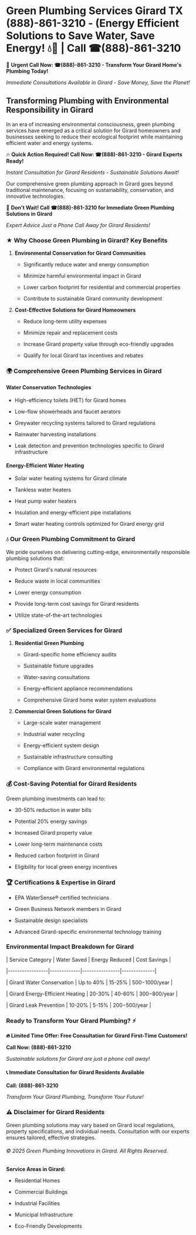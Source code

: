 # Green Plumbing Services Girard TX (888)-861-3210 - (Energy Efficient Solutions to Save Water, Save Energy! 💧🌿 | Call ☎(888)-861-3210

🚨 **Urgent Call Now: ☎(888)-861-3210 - Transform Your Girard Home's Plumbing Today!**
*Immediate Consultations Available in Girard - Save Money, Save the Planet!*

## Transforming Plumbing with Environmental Responsibility in Girard

In an era of increasing environmental consciousness, green plumbing services have emerged as a critical solution for Girard homeowners and businesses seeking to reduce their ecological footprint while maintaining efficient water and energy systems. 

🔥 **Quick Action Required! Call Now: ☎(888)-861-3210 - Girard Experts Ready!**
*Instant Consultation for Girard Residents - Sustainable Solutions Await!*

Our comprehensive green plumbing approach in Girard goes beyond traditional maintenance, focusing on sustainability, conservation, and innovative technologies.

🚨 **Don't Wait! Call ☎(888)-861-3210 for Immediate Green Plumbing Solutions in Girard**
*Expert Advice Just a Phone Call Away for Girard Residents!*

### ★ Why Choose Green Plumbing in Girard? Key Benefits

1. **Environmental Conservation for Girard Communities** 
   - Significantly reduce water and energy consumption
   - Minimize harmful environmental impact in Girard
   - Lower carbon footprint for residential and commercial properties
   - Contribute to sustainable Girard community development

2. **Cost-Effective Solutions for Girard Homeowners** 
   - Reduce long-term utility expenses
   - Minimize repair and replacement costs
   - Increase Girard property value through eco-friendly upgrades
   - Qualify for local Girard tax incentives and rebates

### 🌍 Comprehensive Green Plumbing Services in Girard

#### Water Conservation Technologies
- High-efficiency toilets (HET) for Girard homes
- Low-flow showerheads and faucet aerators
- Greywater recycling systems tailored to Girard regulations
- Rainwater harvesting installations
- Leak detection and prevention technologies specific to Girard infrastructure

#### Energy-Efficient Water Heating
- Solar water heating systems for Girard climate
- Tankless water heaters
- Heat pump water heaters
- Insulation and energy-efficient pipe installations
- Smart water heating controls optimized for Girard energy grid

### 💧 Our Green Plumbing Commitment to Girard

We pride ourselves on delivering cutting-edge, environmentally responsible plumbing solutions that:
- Protect Girard's natural resources
- Reduce waste in local communities
- Lower energy consumption
- Provide long-term cost savings for Girard residents
- Utilize state-of-the-art technologies

### ✅ Specialized Green Services for Girard

1. **Residential Green Plumbing**
   - Girard-specific home efficiency audits
   - Sustainable fixture upgrades
   - Water-saving consultations
   - Energy-efficient appliance recommendations
   - Comprehensive Girard home water system evaluations

2. **Commercial Green Solutions for Girard**
   - Large-scale water management
   - Industrial water recycling
   - Energy-efficient system design
   - Sustainable infrastructure consulting
   - Compliance with Girard environmental regulations

### 💰 Cost-Saving Potential for Girard Residents

Green plumbing investments can lead to:
- 30-50% reduction in water bills
- Potential 20% energy savings
- Increased Girard property value
- Lower long-term maintenance costs
- Reduced carbon footprint in Girard
- Eligibility for local green energy incentives

### 🏆 Certifications & Expertise in Girard

- EPA WaterSense® certified technicians
- Green Business Network members in Girard
- Sustainable design specialists
- Advanced Girard-specific environmental technology training

### Environmental Impact Breakdown for Girard

| Service Category | Water Saved | Energy Reduced | Cost Savings |
|-----------------|-------------|----------------|--------------|
| Girard Water Conservation | Up to 40% | 15-25% | $500-$1000/year |
| Girard Energy-Efficient Heating | 20-30% | 40-60% | $300-$800/year |
| Girard Leak Prevention | 10-20% | 5-15% | $200-$500/year |

### Ready to Transform Your Girard Plumbing? ⚡

**🔥 Limited Time Offer: Free Consultation for Girard First-Time Customers!**

**Call Now: (888)-861-3210**
*Sustainable solutions for Girard are just a phone call away!*

#### 📞 Immediate Consultation for Girard Residents Available

**Call: (888)-861-3210**
*Transform Your Girard Plumbing, Transform Your Future!*

### ⚠️ Disclaimer for Girard Residents

Green plumbing solutions may vary based on Girard local regulations, property specifications, and individual needs. Consultation with our experts ensures tailored, effective strategies.

###### © 2025 Green Plumbing Innovations in Girard. All Rights Reserved.

**Service Areas in Girard:** 
- Residential Homes
- Commercial Buildings
- Industrial Facilities
- Municipal Infrastructure
- Eco-Friendly Developments